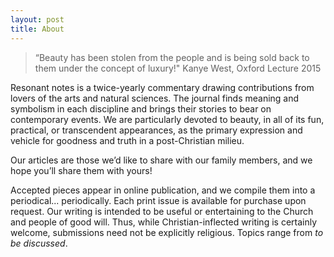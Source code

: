 ```yaml
---
layout: post
title: About
---
```


>“Beauty has been stolen from the people and is being sold back to them under the concept of luxury!" Kanye West, Oxford Lecture 2015

Resonant notes is a twice-yearly commentary drawing contributions from lovers of the arts and natural sciences. The journal finds meaning and symbolism in each discipline and brings their stories to bear on contemporary events. We are particularly devoted to beauty, in all of its fun, practical, or transcendent appearances, as the primary expression and vehicle for goodness and truth in a post-Christian milieu. 

Our articles are those we’d like to share with our family members, and we hope you’ll share them with yours!

Accepted pieces appear in online publication, and we compile them into a periodical... periodically. Each print issue is available for purchase upon request. Our writing is intended to be useful or entertaining to the Church and people of good will. Thus, while Christian-inflected writing is certainly welcome, submissions need not be explicitly religious. Topics range from _to be discussed_.
